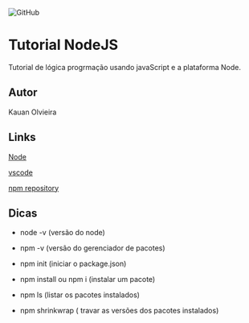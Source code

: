 ![GitHub](https://img.shields.io/github/license/kauanoliveira01/node)
# Tutorial NodeJS
Tutorial de lógica progrmação usando javaScript e a plataforma Node.
## Autor 
Kauan Olvieira
## Links
[Node](https://nodejs.org/en/)

[vscode](https://code.visualstudio.com/)

[npm repository](https://www.npmjs.com/package/repository)

## Dicas

- node -v (versão do node)

- npm -v (versão  do gerenciador de pacotes)

- npm init (iniciar o package.json)

- npm install ou npm i (instalar um pacote)

- npm ls (listar os pacotes instalados)

- npm shrinkwrap ( travar as versões dos pacotes instalados)
